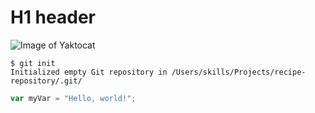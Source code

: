 # H1 header

![Image of Yaktocat](https://octodex.github.com/images/yaktocat.png)

```shellsession
$ git init
Initialized empty Git repository in /Users/skills/Projects/recipe-repository/.git/
```

```javascript
var myVar = "Hello, world!";
```
